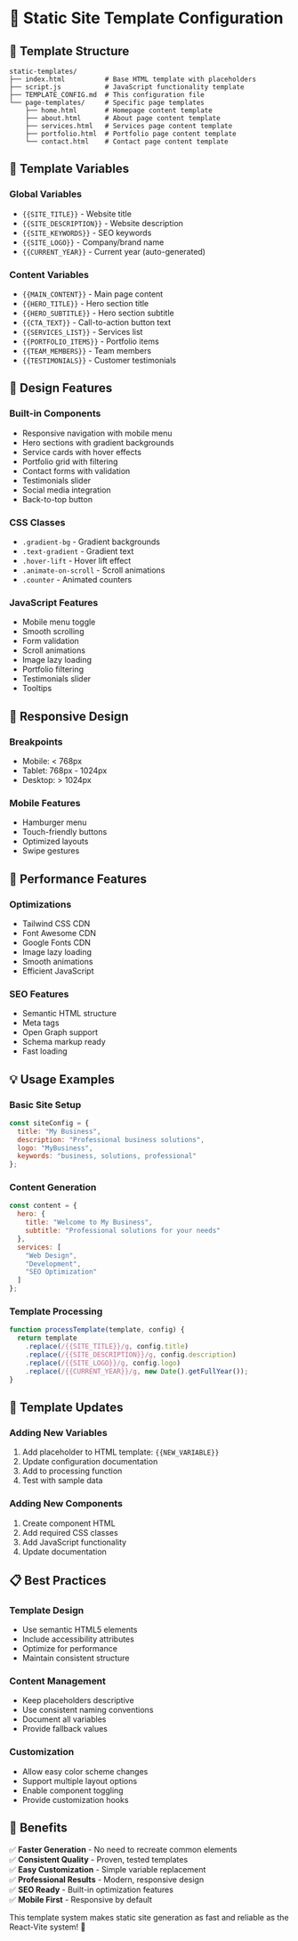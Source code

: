 # 🚀 Static Site Template Configuration

## 📁 Template Structure

```
static-templates/
├── index.html          # Base HTML template with placeholders
├── script.js           # JavaScript functionality template
├── TEMPLATE_CONFIG.md  # This configuration file
└── page-templates/     # Specific page templates
    ├── home.html       # Homepage content template
    ├── about.html      # About page content template
    ├── services.html   # Services page content template
    ├── portfolio.html  # Portfolio page content template
    └── contact.html    # Contact page content template
```

## 🔧 Template Variables

### **Global Variables**
- `{{SITE_TITLE}}` - Website title
- `{{SITE_DESCRIPTION}}` - Website description
- `{{SITE_KEYWORDS}}` - SEO keywords
- `{{SITE_LOGO}}` - Company/brand name
- `{{CURRENT_YEAR}}` - Current year (auto-generated)

### **Content Variables**
- `{{MAIN_CONTENT}}` - Main page content
- `{{HERO_TITLE}}` - Hero section title
- `{{HERO_SUBTITLE}}` - Hero section subtitle
- `{{CTA_TEXT}}` - Call-to-action button text
- `{{SERVICES_LIST}}` - Services list
- `{{PORTFOLIO_ITEMS}}` - Portfolio items
- `{{TEAM_MEMBERS}}` - Team members
- `{{TESTIMONIALS}}` - Customer testimonials

## 🎨 Design Features

### **Built-in Components**
- Responsive navigation with mobile menu
- Hero sections with gradient backgrounds
- Service cards with hover effects
- Portfolio grid with filtering
- Contact forms with validation
- Testimonials slider
- Social media integration
- Back-to-top button

### **CSS Classes**
- `.gradient-bg` - Gradient backgrounds
- `.text-gradient` - Gradient text
- `.hover-lift` - Hover lift effect
- `.animate-on-scroll` - Scroll animations
- `.counter` - Animated counters

### **JavaScript Features**
- Mobile menu toggle
- Smooth scrolling
- Form validation
- Scroll animations
- Image lazy loading
- Portfolio filtering
- Testimonials slider
- Tooltips

## 📱 Responsive Design

### **Breakpoints**
- Mobile: < 768px
- Tablet: 768px - 1024px
- Desktop: > 1024px

### **Mobile Features**
- Hamburger menu
- Touch-friendly buttons
- Optimized layouts
- Swipe gestures

## 🚀 Performance Features

### **Optimizations**
- Tailwind CSS CDN
- Font Awesome CDN
- Google Fonts CDN
- Image lazy loading
- Smooth animations
- Efficient JavaScript

### **SEO Features**
- Semantic HTML structure
- Meta tags
- Open Graph support
- Schema markup ready
- Fast loading

## 💡 Usage Examples

### **Basic Site Setup**
```javascript
const siteConfig = {
  title: "My Business",
  description: "Professional business solutions",
  logo: "MyBusiness",
  keywords: "business, solutions, professional"
};
```

### **Content Generation**
```javascript
const content = {
  hero: {
    title: "Welcome to My Business",
    subtitle: "Professional solutions for your needs"
  },
  services: [
    "Web Design",
    "Development",
    "SEO Optimization"
  ]
};
```

### **Template Processing**
```javascript
function processTemplate(template, config) {
  return template
    .replace(/{{SITE_TITLE}}/g, config.title)
    .replace(/{{SITE_DESCRIPTION}}/g, config.description)
    .replace(/{{SITE_LOGO}}/g, config.logo)
    .replace(/{{CURRENT_YEAR}}/g, new Date().getFullYear());
}
```

## 🔄 Template Updates

### **Adding New Variables**
1. Add placeholder to HTML template: `{{NEW_VARIABLE}}`
2. Update configuration documentation
3. Add to processing function
4. Test with sample data

### **Adding New Components**
1. Create component HTML
2. Add required CSS classes
3. Add JavaScript functionality
4. Update documentation

## 📋 Best Practices

### **Template Design**
- Use semantic HTML5 elements
- Include accessibility attributes
- Optimize for performance
- Maintain consistent structure

### **Content Management**
- Keep placeholders descriptive
- Use consistent naming conventions
- Document all variables
- Provide fallback values

### **Customization**
- Allow easy color scheme changes
- Support multiple layout options
- Enable component toggling
- Provide customization hooks

## 🎯 Benefits

✅ **Faster Generation** - No need to recreate common elements  
✅ **Consistent Quality** - Proven, tested templates  
✅ **Easy Customization** - Simple variable replacement  
✅ **Professional Results** - Modern, responsive design  
✅ **SEO Ready** - Built-in optimization features  
✅ **Mobile First** - Responsive by default  

This template system makes static site generation as fast and reliable as the React-Vite system! 🚀

